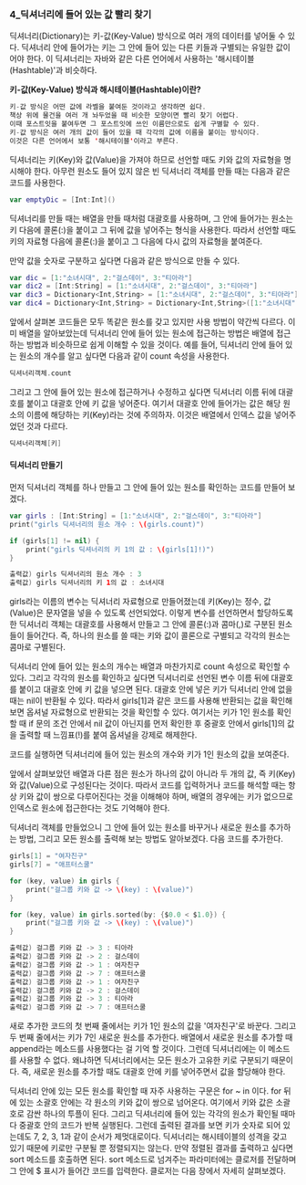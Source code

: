 ### 4_딕셔너리에 들어 있는 값 빨리 찾기

딕셔너리(Dictionary)는 키-값(Key-Value) 방식으로 여러 개의 데이터를 넣어둘 수 있다. 딕셔너리 안에 들어가는 키는 그 안에 들어 있는 다른 키들과 구별되는 유일한 값이어야 한다.
이 딕셔너리는 자바와 같은 다른 언어에서 사용하는 '해시테이블(Hashtable)'과 비슷하다.

**키-값(Key-Value) 방식과 해시테이블(Hashtable)이란?**
```swift
키-값 방식은 어떤 값에 라벨을 붙여둔 것이라고 생각하면 쉽다. 
책상 위에 물건을 여러 개 놔두었을 때 비슷한 모양이면 빨리 찾기 어렵다.
이때 포스트잇을 붙여두면 그 포스트잇에 쓰인 이름만으로도 쉽게 구별할 수 있다. 
키-값 방식은 여러 개의 값이 들어 있을 때 각각의 값에 이름을 붙이는 방식이다.
이것은 다른 언어에서 보통 '해시테이블'이라고 부른다.
```
딕셔너리는 키(Key)와 값(Value)을 가져야 하므로 선언할 때도 키와 값의 자료형을 명시해야 한다. 아무런 원소도 들어 있지 않은 빈 딕셔너리 객체를 만들 때는 다음과 같은 코드를 사용한다.
```swift
var emptyDic = [Int:Int]()
```
딕셔너리를 만들 때는 배열을 만들 때처럼 대괄호를 사용하며, 그 안에 들어가는 원소는 키 다음에 콜론(:)을 붙이고 그 뒤에 값을 넣어주는 형식을 사용한다.
따라서 선언할 때도 키의 자료형 다음에 콜론(:)을 붙이고 그 다음에 다시 값의 자료형을 붙여준다.

만약 값을 숫자로 구분하고 싶다면 다음과 같은 방식으로 만들 수 있다.
```swift
var dic = [1:"소녀시대", 2:"걸스데이", 3:"티아라"]
var dic2 = [Int:String] = [1:"소녀시대", 2:"걸스데이", 3:"티아라"]
var dic3 = Dictionary<Int,String> = [1:"소녀시대", 2:"걸스데이", 3:"티아라"]
var dic4 = Dictionary<Int,String> = Dictionary<Int,String>([1:"소녀시대", 2:"걸스데이", 3:"티아라"])
```
앞에서 살펴본 코드들은 모두 똑같은 원소를 갖고 있지만 사용 방법이 약간씩 다르다. 이미 배열을 알아보았는데 딕셔너리 안에 들어 있는 원소에 접근하는 방법은 배열에 접근하는 방법과 비슷하므로 쉽게 이해할 수 있을 것이다.
예를 들어, 딕셔너리 안에 들어 있는 원소의 개수를 알고 싶다면 다음과 같이 count 속성을 사용한다.
```swift
딕셔너리객체.count
```
그리고 그 안에 들어 있는 원소에 접근하거나 수정하고 싶다면 딕셔너리 이름 뒤에 대괄호를 붙이고 대괄호 안에 키 값을 넣어준다. 여기서 대괄호 안에 들어가는 값은 해당 원소의 이름에 해당하는 키(Key)라는 것에 주의하자.
이것은 배열에서 인덱스 값을 넣어주었던 것과 다르다.
```swift
딕셔너리객체[키]
```

#### 딕셔너리 만들기

먼저 딕셔너리 객체를 하나 만들고 그 안에 들어 있는 원소를 확인하는 코드를 만들어 보겠다.
```swift
var girls : [Int:String] = [1:"소녀시대", 2:"걸스데이", 3:"티아라"]
print("girls 딕셔너리의 원소 개수 : \(girls.count)")

if (girls[1] != nil) {
    print("girls 딕셔너리의 키 1의 값 : \(girls[1]!)")
}

출력값) girls 딕셔너리의 원소 개수 : 3
출력값) girls 딕셔너리의 키 1의 값 : 소녀시대
```
girls라는 이름의 변수는 딕셔너리 자료형으로 만들어졌는데 키(Key)는 정수, 값(Value)은 문자열을 넣을 수 있도록 선언되었다.
이렇게 변수를 선언하면서 할당하도록 한 딕셔너리 객체는 대괄호를 사용해서 만들고 그 안에 콜론(:)과 콤마(,)로 구분된 원소들이 들어간다.
즉, 하나의 원소를 쓸 때는 키와 값이 콜론으로 구별되고 각각의 원소는 콤마로 구별된다.

딕셔너리 안에 들어 있는 원소의 개수는 배열과 마찬가지로 count 속성으로 확인할 수 있다. 그리고 각각의 원소를 확인하고 싶다면 딕셔너리로 선언된 변수 이름 뒤에 대괄호를 붙이고 대괄호 안에 키 값을 넣으면 된다.
대괄호 안에 넣은 키가 딕셔너리 안에 없을 때는 nil이 반환될 수 있다. 따라서 girls[1]과 같은 코드를 사용해 반환되는 값을 확인해 보면 옵셔널 자료형으로 반환되는 것을 확인할 수 있다.
여기서는 키가 1인 원소를 확인할 때 if 문의 조건 안에서 nil 값이 아닌지를 먼저 확인한 후 중괄호 안에서 girls[1]의 값을 출력할 때 느낌표(!)를 붙여 옵셔널을 강제로 해제한다.

코드를 실행하면 딕셔너리에 들어 있는 원소의 개수와 키가 1인 원소의 값을 보여준다.

앞에서 살펴보았던 배열과 다른 점은 원소가 하나의 값이 아니라 두 개의 값, 즉 키(Key)와 값(Value)으로 구성된다는 것이다.
따라서 코드를 입력하거나 코드를 해석할 때는 항상 키와 값이 쌍으로 다루어진다는 것을 이해해야 하며, 배열의 경우에는 키가 없으므로 인덱스로 원소에 접근한다는 것도 기억해야 한다.

딕셔너리 객체를 만들었으니 그 안에 들어 있는 원소를 바꾸거나 새로운 원소를 추가하는 방법, 그리고 모든 원소를 출력해 보는 방법도 알아보겠다. 다음 코드를 추가한다.
```swift
girls[1] = "여자친구"
girls[7] = "애프터스쿨"

for (key, value) in girls {
    print("걸그룹 키와 값 -> \(key) : \(value)")
}

for (key, value) in girls.sorted(by: {$0.0 < $1.0}) {
    print("걸그룹 키와 값 -> \(key) : \(value)")
}

출력값) 걸그룹 키와 값 -> 3 : 티아라
출력값) 걸그룹 키와 값 -> 2 : 걸스데이
출력값) 걸그룹 키와 값 -> 1 : 여자친구
출력값) 걸그룹 키와 값 -> 7 : 애프터스쿨
출력값) 걸그룹 키와 값 -> 1 : 여자친구
출력값) 걸그룹 키와 값 -> 2 : 걸스데이
출력값) 걸그룹 키와 값 -> 3 : 티아라
출력값) 걸그룹 키와 값 -> 7 : 애프터스쿨
```
새로 추가한 코드의 첫 번째 줄에서는 키가 1인 원소의 값을 '여자친구'로 바꾼다. 그리고 두 번째 줄에서는 키가 7인 새로운 원소를 추가한다.
배열에서 새로운 원소를 추가할 때 append라는 메소드를 사용했다는 걸 기억 할 것이다. 그런데 딕셔너리에는 이 메소드를 사용할 수 없다.
왜냐하면 딕셔너리에서는 모든 원소가 고유한 키로 구분되기 때문이다. 즉, 새로운 원소를 추가할 때도 대괄호 안에 키를 넣어주면서 값을 할당해야 한다.

딕셔너리 안에 있는 모든 원소를 확인할 때 자주 사용하는 구문은 for ~ in 이다. for 뒤에 있는 소괄호 안에는 각 원소의 키와 값이 쌍으로 넘어온다.
여기에서 키와 값은 소괄호로 감싼 하나의 투플이 된다. 그리고 딕셔너리에 들어 있는 각각의 원소가 확인될 때마다 중괄호 안의 코드가 반복 실행된다.
그런데 출력된 결과를 보면 키가 숫자로 되어 있는데도 7, 2, 3, 1과 같이 순서가 제멋대로이다. 딕셔너리는 해시테이블의 성격을 갖고 있기 때문에 키로만 구분될 뿐 정렬되지는 않는다.
만약 정렬된 결과를 출력하고 싶다면 sort 메소드를 호출하면 된다. sort 메소드로 넘겨주는 파라미터에는 클로저를 전달하며 그 안에 $ 표시가 들어간 코드를 입력한다.
클로저는 다음 장에서 자세히 살펴보겠다. 
